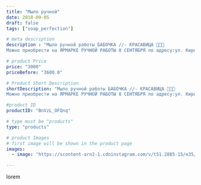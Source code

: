 ```yaml
---
title: "Мыло ручной"
date: 2018-09-05
draft: false
tags: ["soap_perfection"]

# meta description
description : "Мыло ручной работы БАБОЧКА //- КРАСАВИЦА 💐💐💐
Можно приобрести на ЯРМАРКЕ РУЧНОЙ РАБОТЫ 8 СЕНТЯБРЯ по адресу:ул. Кирова 43 Культурный центр ВЕРА. Внимание первых"

# product Price
price: "3000"
priceBefore: "3600.0"

# Product Short Description
shortDescription: "Мыло ручной работы БАБОЧКА //- КРАСАВИЦА 💐💐💐
Можно приобрести на ЯРМАРКЕ РУЧНОЙ РАБОТЫ 8 СЕНТЯБРЯ по адресу:ул. Кирова 43 Культурный центр ВЕРА. Внимание первых трех покупателей ждёт СЮРПРИЗ🎁"

#product ID
productID: "BnVzL_OFQnq"

# type must be "products"
type: "products"

# product Images
# first image will be shown in the product page
images:
  - image: "https://scontent-arn2-1.cdninstagram.com/v/t51.2885-15/e35/40072021_2181888971823211_2297387773386031104_n.jpg?se=7&tp=1&_nc_ht=scontent-arn2-1.cdninstagram.com&_nc_cat=107&_nc_ohc=vTBC8IGklKkAX-i6mNs&ccb=7-4&oh=1c1f2ca29f0dd5db274e463e1d3b0c16&oe=60825858&ig_cache_key=MTg2MTYxOTE0NTE1NTg3MzI1OA%3D%3D.2-ccb7-4"

---
```

lorem
